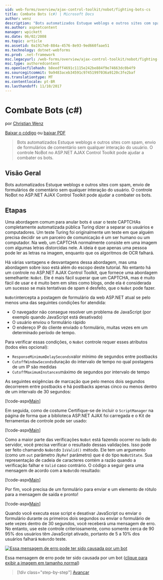 ```yaml
---
uid: web-forms/overview/ajax-control-toolkit/nobot/fighting-bots-cs
title: Combate Bots (c#) | Microsoft Docs
author: wenz
description: "Bots automatizados Estuque weblogs e outros sites com spam, envio de formulários de comentário sem qualquer interação do usuário. O controle de NoBot no ASP.NET AJAX Con..."
ms.author: aspnetcontent
manager: wpickett
ms.date: 06/02/2008
ms.topic: article
ms.assetid: 0a1917e0-884a-4576-8e93-9ed660faae51
ms.technology: dotnet-webforms
ms.prod: .net-framework
msc.legacyurl: /web-forms/overview/ajax-control-toolkit/nobot/fighting-bots-cs
msc.type: authoredcontent
ms.openlocfilehash: b8eedff4691c1115e242be884f9e74663dc0b4f9
ms.sourcegitcommit: 9a9483aceb34591c97451997036a9120c3fe2baf
ms.translationtype: MT
ms.contentlocale: pt-BR
ms.lasthandoff: 11/10/2017
---
```

<a name="fighting-bots-c"></a>Combate Bots (c#)
====================
por [Christian Wenz](https://github.com/wenz)

[Baixar o código](http://download.microsoft.com/download/9/3/f/93f8daea-bebd-4821-833b-95205389c7d0/NoBot0.cs.zip) ou [baixar PDF](http://download.microsoft.com/download/b/6/a/b6ae89ee-df69-4c87-9bfb-ad1eb2b23373/nobot0CS.pdf)

> Bots automatizados Estuque weblogs e outros sites com spam, envio de formulários de comentário sem qualquer interação do usuário. O controle NoBot no ASP.NET AJAX Control Toolkit pode ajudar a combater os bots.


## <a name="overview"></a>Visão Geral

Bots automatizados Estuque weblogs e outros sites com spam, envio de formulários de comentário sem qualquer interação do usuário. O controle NoBot no ASP.NET AJAX Control Toolkit pode ajudar a combater os bots.

## <a name="steps"></a>Etapas

Uma abordagem comum para anular bots é usar o teste CAPTCHAs completamente automatizada pública Turing dizer a separar os usuários e computadores. Um teste Turing foi originalmente um teste em que alguém precisa decidir se um parceiro de comunicação é um ser humano ou um computador. Na web, um CAPTCHA normalmente consiste em uma imagem com algumas letras distorcidas nele. A ideia é que apenas uma pessoa pode ler as letras na imagem, enquanto que os algoritmos de OCR falhará.

Há várias vantagens e desvantagens dessa abordagem, mas uma abordagem sobre isso está além do escopo deste tutorial. No entanto há um controle no ASP.NET AJAX Control Toolkit, que fornece uma abordagem semelhante: `NoBot`. Ele é mais fácil superar que um CAPTCHA, mas é muito fácil de usar e é muito bem em sites como blogs, onde ela é considerada um sucesso se mais tentativas de spam é desfeito, que o `NoBot` pode fazer.

`NoBot`intercepta a postagem de formulário da web ASP.NET atual se pelo menos uma das seguintes condições for atendida:

- O navegador não consegue resolver um problema de JavaScript (por exemplo quando JavaScript está desativado)
- O usuário enviou o formulário rápido
- O endereço IP do cliente enviado o formulário, muitas vezes em um determinado período de tempo.

Para verificar essas condições, o `NoBot` controle requer esses atributos (todos eles opcional):

- `ResponseMinimumDelaySeconds`valor mínimo de segundos entre postbacks
- `CutoffWindowSeconds`duração do intervalo de tempo no qual postagens de um IP são medidas
- `CutoffMaximumInstances`máximo de segundos por intervalo de tempo

As seguintes exigências de marcação que pelo menos dois segundos decorrerem entre postbacks e há postbacks apenas cinco ou menos dentro de um intervalo de 30 segundos:

[!code-aspx[Main](fighting-bots-cs/samples/sample1.aspx)]

Em seguida, como de costume Certifique-se de incluir o `ScriptManager` na página de forma que a biblioteca ASP.NET AJAX foi carregada e o Kit de ferramentas de controle pode ser usado:

[!code-aspx[Main](fighting-bots-cs/samples/sample2.aspx)]

Como a maior parte das verificações `NoBot` está fazendo ocorrer no lado do servidor, você precisa verificar o resultado dessas validações. Isso pode ser feito chamando `NoBot`do `IsValid()` método. Ele tem um argumento (como um `out` parâmetro /`ByRef` parâmetro) que é do tipo `NoBotState`. Sua representação de cadeia de caracteres contém a razão quando a verificação falhar e `Valid` caso contrário. O código a seguir gera uma mensagem de acordo com a `NoBot`do resultado:

[!code-aspx[Main](fighting-bots-cs/samples/sample3.aspx)]

Por fim, você precisa de um formulário para enviar e um elemento de rótulo para a mensagem de saída e pronto!

[!code-aspx[Main](fighting-bots-cs/samples/sample4.aspx)]

Quando você executa esse script e desativar JavaScript ou enviar o formulário durante os primeiros dois segundos ou enviar o formulário de sete vezes dentro de 30 segundos, você receberá uma mensagem de erro. No entanto, use este controle criteriosamente, como somente cerca de 90 95% dos usuários têm JavaScript ativado, portanto de 5 a 10% dos usuários falhará `NoBot`do teste.


[![Essa mensagem de erro pode ter sido causada por um bot](fighting-bots-cs/_static/image2.png)](fighting-bots-cs/_static/image1.png)

Essa mensagem de erro pode ter sido causada por um bot ([clique para exibir a imagem em tamanho normal](fighting-bots-cs/_static/image3.png))

>[!div class="step-by-step"]
[Avançar](fighting-bots-vb.md)
